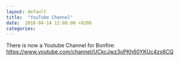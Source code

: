 ```yaml
---
layout: default
title:  "YouTube Channel"
date:  2018-04-14 12:00:00 +0200
categories:
---
```


There is now a Youtube Channel for Bonfire:
https://www.youtube.com/channel/UCkcJwz3oPKh60YKUc4zs6CQ

